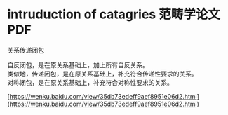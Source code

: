 # intruduction of catagries 范畴学论文PDF

关系传递闭包






自反闭包，是在原关系基础上，加上所有自反关系。  
类似地，传递闭包，是在原关系基础上，补充符合传递性要求的关系。  
对称闭包，是在原关系基础上，补充符合对称性要求的关系。

 [https://wenku.baidu.com/view/35db73edeff9aef8951e06d2.html](https://wenku.baidu.com/view/35db73edeff9aef8951e06d2.html)
































































